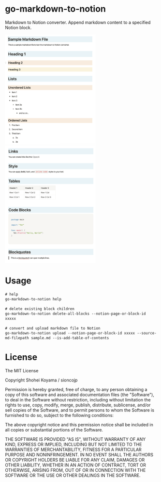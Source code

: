# go-markdown-to-notion
Markdown to Notion converter.
Append markdown content to a specified Notion block.

<p> 
  <img src="./images/image1.png" width="300">
  <img src="./images/image2.png" width="300">
</p>

# Usage
```shell
# help
go-markdown-to-notion help

# delete existing block children
go-markdown-to-notion delete-all-blocks --notion-page-or-block-id xxxxx

# convert and upload markdown file to Notion
go-markdown-to-notion upload --notion-page-or-block-id xxxxx --source-md-filepath sample.md --is-add-table-of-contents
```

# License
The MIT License

Copyright Shohei Koyama / sioncojp

Permission is hereby granted, free of charge, to any person obtaining a copy of this software and associated documentation files (the "Software"), to deal in the Software without restriction, including without limitation the rights to use, copy, modify, merge, publish, distribute, sublicense, and/or sell copies of the Software, and to permit persons to whom the Software is furnished to do so, subject to the following conditions:

The above copyright notice and this permission notice shall be included in all copies or substantial portions of the Software.

THE SOFTWARE IS PROVIDED "AS IS", WITHOUT WARRANTY OF ANY KIND, EXPRESS OR IMPLIED, INCLUDING BUT NOT LIMITED TO THE WARRANTIES OF MERCHANTABILITY, FITNESS FOR A PARTICULAR PURPOSE AND NONINFRINGEMENT. IN NO EVENT SHALL THE AUTHORS OR COPYRIGHT HOLDERS BE LIABLE FOR ANY CLAIM, DAMAGES OR OTHER LIABILITY, WHETHER IN AN ACTION OF CONTRACT, TORT OR OTHERWISE, ARISING FROM, OUT OF OR IN CONNECTION WITH THE SOFTWARE OR THE USE OR OTHER DEALINGS IN THE SOFTWARE.

